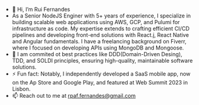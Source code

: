 - 👋 Hi, I’m Rui Fernandes
- As a Senior NodeJS Enginer with 5+ years of experience, I specialize in building scalable web applications using AWS, GCP, and Pulumi for infrastructure as code.
  My expertise extends to crafting efficient CI/CD pipelines and developing front-end solutions with React.j, React Native and Angular fundamentals.
  I have a freelancing background on Fiverr, where I focused on developing APIs using MongoDB and Mongoose.
- 🌱 I am commited ot best practices like DDD(Domain-Driven Desing), TDD, and SOLDI principles, ensuring high-quality, maintainable software solutions.
- ⚡ Fun fact: Notably, I independently developed a SaaS mobile app, now on the Ap Store and Google Play, and featured at Web Summit 2023 in Lisbon.
- 📫 Reach out to me at rpaf.fernandes@gmail.com
<!---
ruifernandes0013/ruifernandes0013 is a ✨ special ✨ repository because its `README.md` (this file) appears on your GitHub profile.
You can click the Preview link to take a look at your changes.
--->

